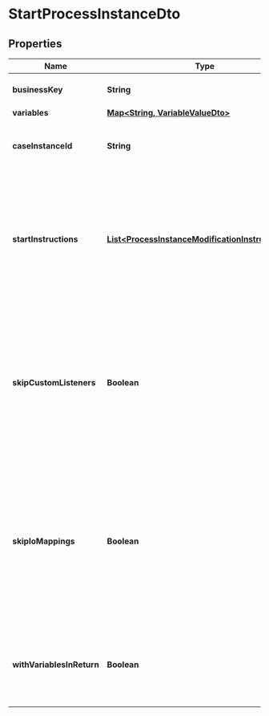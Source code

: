 

# StartProcessInstanceDto

## Properties

Name | Type | Description | Notes
------------ | ------------- | ------------- | -------------
**businessKey** | **String** | The business key of the process instance. |  [optional]
**variables** | [**Map&lt;String, VariableValueDto&gt;**](VariableValueDto.md) |  |  [optional]
**caseInstanceId** | **String** | The case instance id the process instance is to be initialized with. |  [optional]
**startInstructions** | [**List&lt;ProcessInstanceModificationInstructionDto&gt;**](ProcessInstanceModificationInstructionDto.md) | **Optional**. A JSON array of instructions that specify which activities to start the process instance at. If this property is omitted, the process instance starts at its default blank start event. |  [optional]
**skipCustomListeners** | **Boolean** | Skip execution listener invocation for activities that are started or ended as part of this request. **Note**: This option is currently only respected when start instructions are submitted via the &#x60;startInstructions&#x60; property. |  [optional]
**skipIoMappings** | **Boolean** | Skip execution of [input/output variable mappings](https://docs.camunda.org/manual/7.13/user-guide/process-engine/variables/#input-output-variable-mapping) for activities that are started or ended as part of this request. **Note**: This option is currently only respected when start instructions are submitted via the &#x60;startInstructions&#x60; property. |  [optional]
**withVariablesInReturn** | **Boolean** | Indicates if the variables, which was used by the process instance during execution, should be returned. Default value: &#x60;false&#x60; |  [optional]



